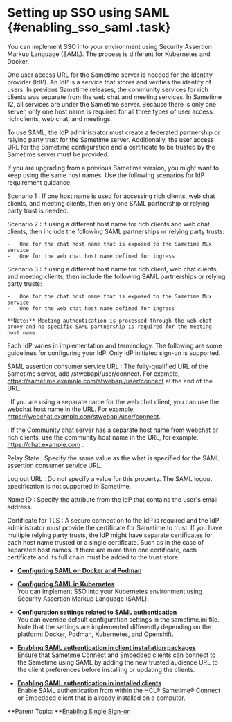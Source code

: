 # Setting up SSO using SAML {#enabling_sso_saml .task}

You can implement SSO into your environment using Security Assertion Markup Language \(SAML\). The process is different for Kubernetes and Docker.

One user access URL for the Sametime server is needed for the identity provider \(IdP\). An IdP is a service that stores and verifies the identity of users. In previous Sametime releases, the community services for rich clients was separate from the web chat and meeting services. In Sametime 12, all services are under the Sametime server. Because there is only one server, only one host name is required for all three types of user access: rich clients, web chat, and meetings.

To use SAML, the IdP administrator must create a federated partnership or relying party trust for the Sametime server. Additionally, the user access URL for the Sametime configuration and a certificate to be trusted by the Sametime server must be provided.

If you are upgrading from a previous Sametime version, you might want to keep using the same host names. Use the following scenarios for IdP requirement guidance.

Scenario 1
:   If one host name is used for accessing rich clients, web chat clients, and meeting clients, then only one SAML partnership or relying party trust is needed.

Scenario 2
:   If using a different host name for rich clients and web chat clients, then include the following SAML partnerships or relying party trusts:

    -   One for the chat host name that is exposed to the Sametime Mux service
    -   One for the web chat host name defined for ingress

Scenario 3
:   If using a different host name for rich client, web chat clients, and meeting clients, then include the following SAML partnerships or relying party trusts:

    -   One for the chat host name that is exposed to the Sametime Mux service
    -   One for the web chat host name defined for ingress

    **Note:** Meeting authentication is processed through the web chat proxy and no specific SAML partnership is required for the meeting host name.

Each IdP varies in implementation and terminology. The following are some guidelines for configuring your IdP. Only IdP initiated sign-on is supported.

SAML assertion consumer service URL
:   The fully-qualified URL of the Sametime server, add /stwebapi/user/connect. For example, https://sametime.example.com/stwebapi/user/connect at the end of the URL.

:   If you are using a separate name for the web chat client, you can use the webchat host name in the URL. For example: https://webchat.example.con/stwebapi/user/connect.

:   If the Community chat server has a separate host name from webchat or rich clients, use the community host name in the URL, for example: https://chat.example.com .

Relay State
:   Specify the same value as the what is specified for the SAML assertion consumer service URL.

Log out URL
:   Do not specify a value for this property. The SAML logout specification is not supported in Sametime.

Name ID
:   Specify the attribute from the IdP that contains the user's email address.

Certificate for TLS
:   A secure connection to the IdP is required and the IdP administrator must provide the certificate for Sametime to trust. If you have multiple relying party trusts, the IdP might have separate certificates for each host name trusted or a single certificate. Such as in the case of separated host names. If there are more than one certificate, each certificate and its full chain must be added to the trust store.

-   **[Configuring SAML on Docker and Podman](enabling_saml_docker.md)**  

-   **[Configuring SAML in Kubernetes](enabling_saml_kubernetes.md)**  
You can implement SSO into your Kubernetes environment using Security Assertion Markup Language \(SAML\).
-   **[Configuration settings related to SAML authentication](configuring_sso_saml.md)**  
You can override default configuration settings in the sametime.ini file. Note that the settings are implemented differently depending on the platform: Docker, Podman, Kubernetes, and Openshift.
-   **[Enabling SAML authentication in client installation packages](enabling_saml.md)**  
Ensure that Sametime Connect and Embedded clients can connect to the Sametime using SAML by adding the new trusted audience URL to the client preferences before installing or updating the clients.
-   **[Enabling SAML authentication in installed clients](enabling_saml_clients.md)**  
Enable SAML authentication from within the HCL® Sametime® Connect or Embedded client that is already installed on a computer.

**Parent Topic:  **[Enabling Single Sign-on](enabling_sso.md)

